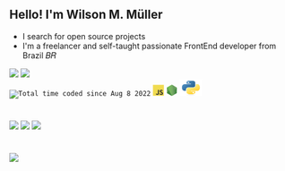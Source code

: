 ## Hello! I'm Wilson M. Müller

- I search for open source projects
- I'm a  freelancer and self-taught passionate FrontEnd developer from Brazil 𝐵𝑅

<div>
  <img src="https://github-readme-stats.vercel.app/api/wakatime?username=IsfetShen&theme=midnight-purple">
  <img src="https://github-readme-streak-stats.herokuapp.com/?user=IsfetShen&mode=weekly&theme=midnight-purple">
</div>


<div style="display: inline_block">
   <code><img src="https://wakatime.com/badge/user/02e03940-943c-4671-9eeb-11e081ae8380.svg" alt="Total time coded since Aug 8 2022"/></code>
   <code><img height="20" src="https://raw.githubusercontent.com/devicons/devicon/master/icons/javascript/javascript-original.svg" alt="Javascript"></code>
   <code><img height="20" alt="nodejs" src="https://raw.githubusercontent.com/github/explore/80688e429a7d4ef2fca1e82350fe8e3517d3494d/topics/nodejs/nodejs.png"></code>
   <code><img height="30" width="40" src="https://raw.githubusercontent.com/devicons/devicon/master/icons/python/python-original.svg" alt="Python"></code>
</div>
  
#
<div>
  <a href="https://linktr.ee/wilso_muller">
    <img src="https://img.shields.io/badge/linktree-39E09B?style=for-the-badge&logo=linktree&logoColor=white"></a>
  <a href="https://discord.gg/8NPhGt7S">
    <img src="https://img.shields.io/badge/Discord-7289DA?style=for-the-badge&logo=discord&logoColor=white"></a>
  <a href="https://www.linkedin.com/in/wilson-m%C3%BCller-a0165a227/" target="_blank">
    <img src="https://img.shields.io/badge/-LinkedIn-%230077B5?style=for-the-badge&logo=linkedin&logoColor=white">
  </a> 
</div>

#
<img src="https://github-readme-stats.vercel.app/api/pin/?username=IsfetShen&repo=wilso.io&theme=midnight-purple">
